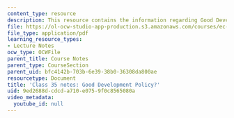 ```yaml
---
content_type: resource
description: This resource contains the information regarding Good Development Policy?
file: https://ol-ocw-studio-app-production.s3.amazonaws.com/courses/ec-701j-d-lab-i-development-fall-2009/9ed2688dcdcda710e0759f0c8565080a_MITEC_701JF09_lec35_notes.pdf
file_type: application/pdf
learning_resource_types:
- Lecture Notes
ocw_type: OCWFile
parent_title: Course Notes
parent_type: CourseSection
parent_uid: bfc4142b-703b-6e39-38b0-36308da800ae
resourcetype: Document
title: 'Class 35 notes: Good Development Policy?'
uid: 9ed2688d-cdcd-a710-e075-9f0c8565080a
video_metadata:
  youtube_id: null
---
```

